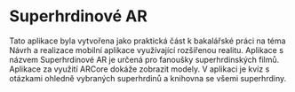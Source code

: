 # Superhrdinové AR
Tato aplikace byla vytvořena jako praktická část k bakalářské práci na téma Návrh a realizace mobilní aplikace využívající rozšířenou realitu. Aplikace s názvem Superhrdinové AR je určená pro fanoušky superhrdinských filmů. Aplikace za využití ARCore dokáže zobrazit modely. V aplikaci je kvíz s otázkami ohledně vybraných superhrdinů a knihovna se všemi superhrdiny.
